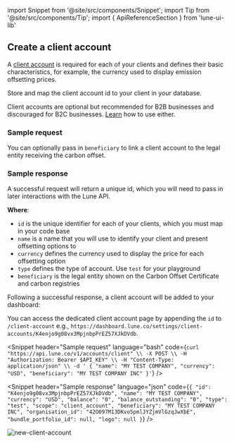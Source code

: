 import Snippet  from '@site/src/components/Snippet';
import Tip from '@site/src/components/Tip';
import { ApiReferenceSection } from 'lune-ui-lib'

<ApiReferenceSection>

<div className="paragraphSections">

<div>

## Create a client account


A [client account](/resources/client-accounts/create-client-account) is required for each of your clients and defines their basic characteristics, for example, the currency used to display emission offsetting prices.

<Tip>

Store and map the client account id to your client in your database.

</Tip>

Client accounts are optional but recommended for B2B businesses and discouraged for B2C businesses. [Learn](/api/live-test-accounts#accounts) how to use either.


</div>
<div>

### Sample request

You can optionally pass in `beneficiary` to link a client account to the legal entity receiving the carbon offset.

</div>
<div>

### Sample response

A successful request will return a unique id, which you will need to pass in later interactions with the Lune API.

**Where**:

- `id` is the unique identifier for each of your clients, which you must map in your code base
- `name` is a name that you will use to identify your client and present offsetting options to
- `currency` defines the currency used to display the price for each offsetting option
- `type` defines the type of account.  Use `test` for your playground
- `beneficiary` is the legal entity shown on the Carbon Offset Certificate and carbon registries

Following a successful response, a client account will be added to your dashboard:

<Tip>

You can access the dedicated client account page by appending the `id` to `/client-account` e.g., `https://dashboard.lune.co/settings/client-accounts/K4enjo9g08vx3MpjnbpPrEZ57XJkDVdb`.

</Tip>

</div>
</div>

<div className="miniSections">

<Snippet
    header="Sample request"
    language="bash"
    code={`curl "https://api.lune.co/v1/accounts/client" \\
  -X POST \\
  -H "Authorization: Bearer $API_KEY" \\
  -H "Content-Type: application/json" \\
  -d '
    {
      "name": "MY TEST COMPANY",
      "currency": "USD",
      "beneficiary": "MY TEST COMPANY INC"
    }'`}
/>

<Snippet
    header="Sample response"
    language="json"
    code={`{
  "id": "K4enjo9g08vx3MpjnbpPrEZ57XJkDVdb",
  "name": "MY TEST COMPANY",
  "currency": "USD",
  "balance": "0",
  "balance_outstanding": "0",
  "type": "test",
  "scope": "client_account",
  "beneficiary": "MY TEST COMPANY INC",
  "organisation_id": "42O097M13DKvo5pmlJYZjmVlGzqJwXbE",
  "bundle_portfolio_id": null,
  "logo": null
}`}
/>

![new-client-account](/img/clientaccounts.png)

</div>
</ApiReferenceSection>
